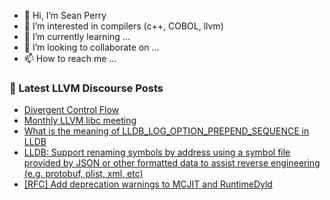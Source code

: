 - 👋 Hi, I’m Sean Perry
- 👀 I’m interested in compilers (c++, COBOL, llvm)
- 🌱 I’m currently learning ...
- 💞️ I’m looking to collaborate on ...
- 📫 How to reach me ...

<!---
s66perry/s66perry is a ✨ special ✨ repository because its `README.md` (this file) appears on your GitHub profile.
You can click the Preview link to take a look at your changes.
--->
### 📕 Latest LLVM Discourse Posts

<!-- DISCOURSE-LLVM:START -->
- [Divergent Control Flow](https://discourse.llvm.org/t/divergent-control-flow/80423#post_5)
- [Monthly LLVM libc meeting](https://discourse.llvm.org/t/monthly-llvm-libc-meeting/74259?page=2#post_21)
- [What is the meaning of LLDB_LOG_OPTION_PREPEND_SEQUENCE in LLDB](https://discourse.llvm.org/t/what-is-the-meaning-of-lldb-log-option-prepend-sequence-in-lldb/80409#post_2)
- [LLDB: Support renaming symbols by address using a symbol file provided by JSON or other formatted data to assist reverse engineering &lpar;e.g. protobuf, plist, xml, etc&rpar;](https://discourse.llvm.org/t/lldb-support-renaming-symbols-by-address-using-a-symbol-file-provided-by-json-or-other-formatted-data-to-assist-reverse-engineering-e-g-protobuf-plist-xml-etc/80355#post_14)
- [[RFC] Add deprecation warnings to MCJIT and RuntimeDyld](https://discourse.llvm.org/t/rfc-add-deprecation-warnings-to-mcjit-and-runtimedyld/80465#post_3)
<!-- DISCOURSE-LLVM:END -->
